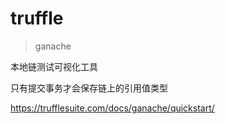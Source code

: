 # truffle

> ganache

本地链测试可视化工具

只有提交事务才会保存链上的引用值类型

https://trufflesuite.com/docs/ganache/quickstart/
